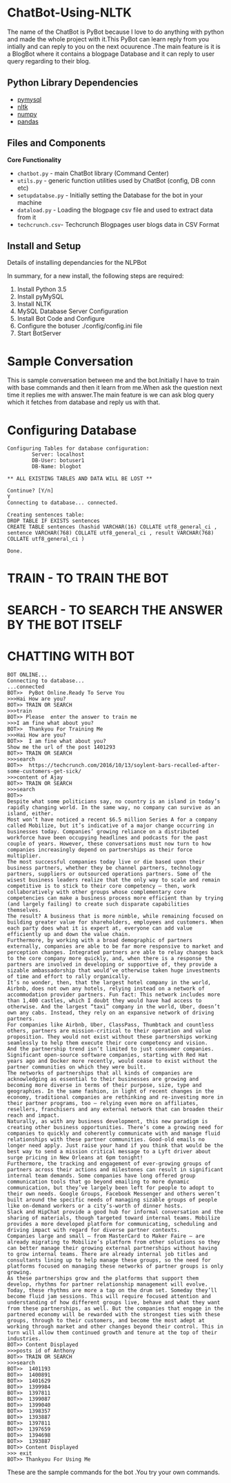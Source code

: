 # ChatBot-Using-NLTK
The name of the ChatBot is PyBot because I love to do anything with python and made the whole project with it.This PyBot can learn reply from you intially and can reply to you on the next ocuurence .The main feature is it is a BlogBot where it contains a blogpage Database and it can reply to user query regarding to their blog.

## Python Library Dependencies ##
  
+ [pymysql](http://pymysql.readthedocs.io/en/latest/)  
+ [nltk](http://www.nltk.org/install.html) 
+ [numpy](http://www.numpy.org/)
+ [pandas](http://pandas.pydata.org/)

## Files and Components ##


**Core Functionality**
+ `chatbot.py` - main ChatBot library (Command Center)
+ `utils.py` - generic function utilities used by ChatBot (config, DB conn etc) 
+ `setupdatabse.py` - Initially setting the Database for the bot in your machine
+ `dataload.py` - Loading the blogpage csv file and used to extract data from it
+ `techcrunch.csv`- Techcrunch Blogpages user blogs data in CSV Format


## Install and Setup ##

Details of installing dependancies for the NLPBot 

In summary, for a new install, the following steps are required:
1. Install Python 3.5
2. Install pyMySQL 
3. Install NLTK
4. MySQL Database Server Configuration
5. Install Bot Code and Configure
6. Configure the botuser ./config/config.ini file
7. Start BotServer

# Sample Conversation #
This is sample conversation between me and the bot.Initially I have to train with base commands and then it learn from me.When ask the question next time it replies me with answer.The main feature is we can ask blog query which it fetches from database and reply us with that.

# Configuring Database #
```
Configuring Tables for database configuration: 
        Server: localhost 
        DB-User: botuser1 
        DB-Name: blogbot

** ALL EXISTING TABLES AND DATA WILL BE LOST **

Continue? [Y/n] 
Y
Connecting to database... connected.

Creating sentences table:
DROP TABLE IF EXISTS sentences
CREATE TABLE sentences (hashid VARCHAR(16) COLLATE utf8_general_ci , sentence VARCHAR(768) COLLATE utf8_general_ci , result VARCHAR(768) COLLATE utf8_general_ci ) 

Done.
```

# TRAIN - TO TRAIN THE BOT #
# SEARCH - TO SEARCH THE ANSWER BY THE BOT ITSELF #
# CHATTING WITH BOT #
```
BOT ONLINE...
Connecting to database...
...connected
BOT>>  PyBot Online.Ready To Serve You
>>>Hai How are you?
BOT>> TRAIN OR SEARCH
>>>train
BOT>> Please  enter the answer to train me
>>>I am fine what about you?
BOT>>  Thankyou For Training Me
>>>Hai How are you?
BOT>>  I am fine what about you?
Show me the url of the post 1401293
BOT>> TRAIN OR SEARCH
>>>search
BOT>>  https://techcrunch.com/2016/10/13/soylent-bars-recalled-after-some-customers-get-sick/
>>>content of Ajay
BOT>> TRAIN OR SEARCH
>>>search
BOT>>  
Despite what some politicians say, no country is an island in today’s rapidly changing world. In the same way, no company can survive as an island, either.
Most won’t have noticed a recent $6.5 million Series A for a company called Mobilize, but it’s indicative of a major change occurring in businesses today. Companies’ growing reliance on a distributed workforce have been occupying headlines and podcasts for the past couple of years. However, these conversations must now turn to how companies increasingly depend on partnerships as their force multiplier.
The most successful companies today live or die based upon their business partners, whether they be channel partners, technology partners, suppliers or outsourced operations partners. Some of the wisest business leaders realize that the only way to scale and remain competitive is to stick to their core competency — then, work collaboratively with other groups whose complementary core competencies can make a business process more efficient than by trying (and largely failing) to create such disparate capabilities themselves.
The result? A business that is more nimble, while remaining focused on building greater value for shareholders, employees and customers. When each party does what it is expert at, everyone can add value efficiently up and down the value chain.
Furthermore, by working with a broad demographic of partners externally, companies are able to be far more responsive to market and perception changes. Integrated partners are able to relay changes back to the core company more quickly, and, when there is a response the partners are involved in developing or supportive of, they provide a sizable ambassadorship that would’ve otherwise taken huge investments of time and effort to rally organically.
It’s no wonder, then, that the largest hotel company in the world, Airbnb, does not own any hotels, relying instead on a network of accommodation provider partners. Fun fact: This network includes more than 1,400 castles, which I doubt they would have had access to otherwise. And the largest “taxi” company in the world, Uber, doesn’t own any cabs. Instead, they rely on an expansive network of driving partners.
For companies like Airbnb, Uber, ClassPass, Thumbtack and countless others, partners are mission-critical to their operation and value proposition. They would not exist without these partnerships working seamlessly to help them execute their core competency and vision.
And the partnership trend isn’t limited to just consumer companies. Significant open-source software companies, starting with Red Hat years ago and Docker more recently, would cease to exist without the partner communities on which they were built.
The networks of partnerships that all kinds of companies are acknowledging as essential to their businesses are growing and becoming more diverse in terms of their purpose, size, type and geographies. In the same fashion, in light of recent changes in the economy, traditional companies are rethinking and re-investing more in their partner programs, too — relying even more on affiliates, resellers, franchisers and any external network that can broaden their reach and impact.
Naturally, as with any business development, this new paradigm is creating other business opportunities. There’s come a growing need for companies to quickly and coherently communicate with and manage fluid relationships with these partner communities. Good-old emails no longer need apply. Just raise your hand if you think that would be the best way to send a mission critical message to a Lyft driver about surge pricing in New Orleans at 6pm tonight!
Furthermore, the tracking and engagement of ever-growing groups of partners across their actions and milestones can result in significant internal team demands. Some companies have long offered group communication tools that go beyond emailing to more dynamic communication, but they’ve largely been left for people to adopt to their own needs. Google Groups, Facebook Messenger and others weren’t built around the specific needs of managing sizable groups of people like on-demand workers or a city’s-worth of dinner hosts.
Slack and HipChat provide a good hub for informal conversation and the sharing of materials, though targeted toward internal teams. Mobilize provides a more developed platform for communicating, scheduling and driving impact with regard for diverse partner contexts.
Companies large and small — from MasterCard to Maker Faire — are already migrating to Mobilize’s platform from other solutions so they can better manage their growing external partnerships without having to grow internal teams. There are already internal job titles and consultants lining up to help manage these groups, so the need for platforms focused on managing these networks of partner groups is only growing.
As these partnerships grow and the platforms that support them develop, rhythms for partner relationship management will evolve. Today, these rhythms are more a tap on the drum set. Someday they’ll become fluid jam sessions. This will require focused attention and understanding of how different groups live, behave and what they want from these partnerships, as well. But the companies that engage in the partnered economy will be rewarded with the strongest ties with these groups, through to their customers, and become the most adept at working through market and other changes beyond their control. This in turn will allow them continued growth and tenure at the top of their industries.
BOT>> Content Displayed
>>>posts id of Anthony
BOT>> TRAIN OR SEARCH
>>>search
BOT>>  1401193
BOT>>  1400891
BOT>>  1401629
BOT>>  1399984
BOT>>  1397811
BOT>>  1399087
BOT>>  1399040
BOT>>  1398357
BOT>>  1393887
BOT>>  1397811
BOT>>  1397659
BOT>>  1394698
BOT>>  1393887
BOT>> Content Displayed
>>> exit
BOT>> Thankyou For Using Me
```
These are the sample commands for the bot .You try your own commands.
